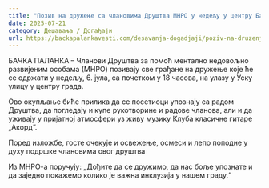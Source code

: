```yaml
---
title: "Позив на дружење са члановима Друштва МНРО у недељу у центру Бачке Паланке"
date: 2025-07-21
category: Дешавања / Догађаји
url: https://backapalankavesti.com/desavanja-dogadjaji/poziv-na-druzenje-sa-clanovima-drustva-mnro-u-nedelju/
---
```


БАЧКА ПАЛАНКА – Чланови Друштва за помоћ ментално недовољно развијеним особама (МНРО) позивају све грађане на дружење које ће се одржати у недељу, 6. јула, са почетком у 18 часова, на улазу у Уску улицу у центру града.

Ово окупљање биће прилика да се посетиоци упознају са радом Друштва, да погледају и купе рукотворине и радове чланова, али и да уживају у пријатној атмосфери уз живу музику Клуба класичне гитаре „Акорд“.

Поред изложбе, госте очекује и освежење, осмеси и лепо поподне у духу подршке члановима овог друштва

Из МНРО-а поручују: „Дођите да се дружимо, да нас боље упознате и да заједно покажемо колико је важна инклузија у нашем граду.“
